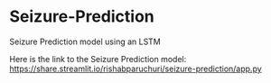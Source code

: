 # Seizure-Prediction
Seizure Prediction model using an LSTM

Here is the link to the Seizure Prediction model:
https://share.streamlit.io/rishabparuchuri/seizure-prediction/app.py
